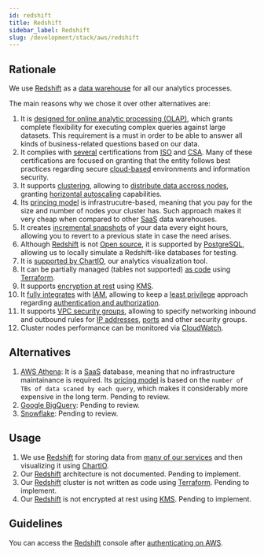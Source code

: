 ```yaml
---
id: redshift
title: Redshift
sidebar_label: Redshift
slug: /development/stack/aws/redshift
---
```


## Rationale

We use [Redshift][REDSHIFT]
as a [data warehouse](https://en.wikipedia.org/wiki/Data_warehouse)
for all our analytics processes.

The main reasons why we chose it
over other alternatives are:

1. It is
    [designed for online analytic processing (OLAP)](https://docs.aws.amazon.com/en_en/redshift/latest/dg/c_redshift-and-postgres-sql.html),
    which grants complete flexibility
    for executing complex queries
    against large datasets.
    This requirement is a must
    in order to be able to answer
    all kinds of business-related questions
    based on our data.
1. It complies with [several](https://aws.amazon.com/compliance/iso-certified/)
    certifications from
    [ISO](https://en.wikipedia.org/wiki/International_Organization_for_Standardization)
    and
    [CSA](https://en.wikipedia.org/wiki/Cloud_Security_Alliance).
    Many of these certifications
    are focused on granting that the entity
    follows best practices regarding secure
    [cloud-based](https://en.wikipedia.org/wiki/Cloud_computing) environments
    and information security.
1. It supports
    [clustering](https://docs.aws.amazon.com/redshift/latest/mgmt/working-with-clusters.html),
    allowing to
    [distribute data accross nodes](https://docs.aws.amazon.com/redshift/latest/mgmt/working-with-clusters.html#rs-ra3-node-types),
    granting
    [horizontal autoscaling](https://www.section.io/blog/scaling-horizontally-vs-vertically/)
    capabilities.
1. Its [princing model](https://aws.amazon.com/redshift/pricing/)
    is infrastrucutre-based,
    meaning that you pay for
    the size and number of nodes
    your cluster has.
    Such approach makes it
    very cheap when compared to other
    [SaaS](https://en.wikipedia.org/wiki/Software_as_a_service)
    data warehouses.
1. It creates
    [incremental snapshots](https://docs.aws.amazon.com/redshift/latest/mgmt/working-with-snapshots.html)
    of your data every eight hours,
    allowing you to revert
    to a previous state
    in case the need arises.
1. Although [Redshift][REDSHIFT]
    is not [Open source](https://opensource.com/resources/what-open-source),
    it is supported by [PostgreSQL](https://en.wikipedia.org/wiki/PostgreSQL),
    allowing us to locally simulate a Redshift-like databases
    for testing.
1. It is
    [supported by ChartIO](https://chartio.com/docs/data-sources/connect/amazon-redshift/),
    our analytics visualization tool.
1. It can be partially managed (tables not supported)
    [as code](https://registry.terraform.io/providers/hashicorp/aws/latest/docs/resources/redshift_cluster)
    using
    [Terraform](/development/stack/terraform/).
1. It supports
    [encryption at rest](https://docs.aws.amazon.com/redshift/latest/mgmt/working-with-db-encryption.html#working-with-aws-kms)
    using
    [KMS](/development/stack/aws/kms/).
1. It
    [fully integrates](https://docs.aws.amazon.com/redshift/latest/mgmt/redshift-iam-access-control-identity-based.html)
    with
    [IAM](/development/stack/aws/iam/),
    allowing to keep a
    [least privilege](/criteria/requirements/186)
    approach
    regarding
    [authentication and authorization](https://securityboulevard.com/2020/06/authentication-vs-authorization-defined-whats-the-difference-infographic/).
1. It supports
    [VPC security groups](https://docs.aws.amazon.com/redshift/latest/mgmt/working-with-security-groups.html),
    allowing to specify
    networking inbound and outbound rules
    for
    [IP addresses](https://en.wikipedia.org/wiki/IP_address),
    [ports](https://en.wikipedia.org/wiki/Port_(computer_networking))
    and other security groups.
1. Cluster nodes performance
    can be monitored via
    [CloudWatch](/development/stack/aws/cloudwatch/).

## Alternatives

1. [AWS Athena](https://aws.amazon.com/athena/):
    It is a [SaaS](https://en.wikipedia.org/wiki/Software_as_a_service)
    database, meaning that no infrastructure
    maintainance is required.
    Its [pricing model](https://aws.amazon.com/athena/pricing/)
    is based on the
    `number of TBs of data scaned by each query`,
    which makes it considerably more expensive
    in the long term.
    Pending to review.
1. [Google BigQuery](https://cloud.google.com/bigquery):
    Pending to review.
1. [Snowflake](https://www.snowflake.com/):
    Pending to review.

## Usage

1. We use [Redshift][REDSHIFT]
    for storing data
    from [many of our services](https://gitlab.com/fluidattacks/product/-/tree/56b145a05ca4ff05cec79a65c6b1cab16d16fba3/observes/singer)
    and then visualizing it using [ChartIO](https://chartio.com/).
1. Our [Redshift][REDSHIFT] architecture
    is not documented.
    Pending to implement.
1. Our [Redshift][REDSHIFT] cluster
    is not written as code
    using [Terraform](/development/stack/terraform/).
    Pending to implement.
1. Our [Redshift][REDSHIFT]
    is not encrypted at rest
    using [KMS](/development/stack/aws/kms/).
    Pending to implement.

## Guidelines

You can access the
[Redshift][REDSHIFT] console
after [authenticating on AWS](/development/stack/aws#guidelines).

[REDSHIFT]: https://aws.amazon.com/redshift/
